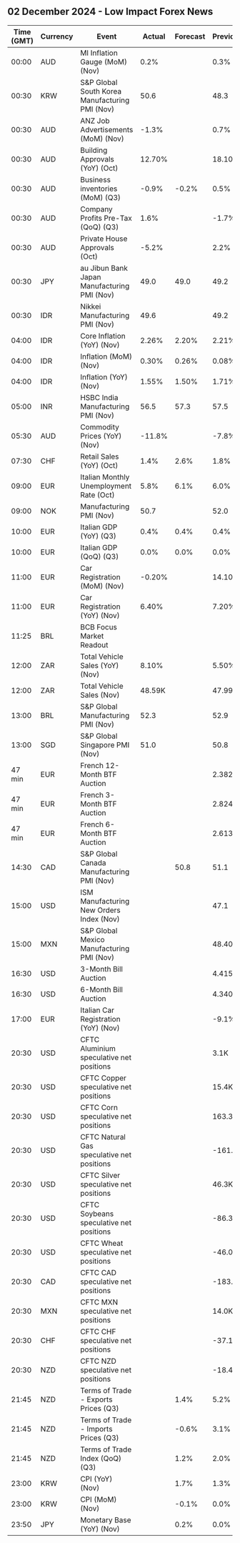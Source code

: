 ## 02 December 2024 - Low Impact Forex News

| Time (GMT) | Currency | Event | Actual | Forecast | Previous |
|------|----------|-------|--------|----------|----------|
| 00:00 | AUD | MI Inflation Gauge (MoM) (Nov) | 0.2% |  | 0.3% |
| 00:30 | KRW | S&P Global South Korea Manufacturing PMI (Nov) | 50.6 |  | 48.3 |
| 00:30 | AUD | ANZ Job Advertisements (MoM) (Nov) | -1.3% |  | 0.7% |
| 00:30 | AUD | Building Approvals (YoY) (Oct) | 12.70% |  | 18.10% |
| 00:30 | AUD | Business inventories (MoM) (Q3) | -0.9% | -0.2% | 0.5% |
| 00:30 | AUD | Company Profits Pre-Tax (QoQ) (Q3) | 1.6% |  | -1.7% |
| 00:30 | AUD | Private House Approvals (Oct) | -5.2% |  | 2.2% |
| 00:30 | JPY | au Jibun Bank Japan Manufacturing PMI (Nov) | 49.0 | 49.0 | 49.2 |
| 00:30 | IDR | Nikkei Manufacturing PMI (Nov) | 49.6 |  | 49.2 |
| 04:00 | IDR | Core Inflation (YoY) (Nov) | 2.26% | 2.20% | 2.21% |
| 04:00 | IDR | Inflation (MoM) (Nov) | 0.30% | 0.26% | 0.08% |
| 04:00 | IDR | Inflation (YoY) (Nov) | 1.55% | 1.50% | 1.71% |
| 05:00 | INR | HSBC India Manufacturing PMI (Nov) | 56.5 | 57.3 | 57.5 |
| 05:30 | AUD | Commodity Prices (YoY) (Nov) | -11.8% |  | -7.8% |
| 07:30 | CHF | Retail Sales (YoY) (Oct) | 1.4% | 2.6% | 1.8% |
| 09:00 | EUR | Italian Monthly Unemployment Rate (Oct) | 5.8% | 6.1% | 6.0% |
| 09:00 | NOK | Manufacturing PMI (Nov) | 50.7 |  | 52.0 |
| 10:00 | EUR | Italian GDP (YoY) (Q3) | 0.4% | 0.4% | 0.4% |
| 10:00 | EUR | Italian GDP (QoQ) (Q3) | 0.0% | 0.0% | 0.0% |
| 11:00 | EUR | Car Registration (MoM) (Nov) | -0.20% |  | 14.10% |
| 11:00 | EUR | Car Registration (YoY) (Nov) | 6.40% |  | 7.20% |
| 11:25 | BRL | BCB Focus Market Readout |  |  |  |
| 12:00 | ZAR | Total Vehicle Sales (YoY) (Nov) | 8.10% |  | 5.50% |
| 12:00 | ZAR | Total Vehicle Sales (Nov) | 48.59K |  | 47.99K |
| 13:00 | BRL | S&P Global Manufacturing PMI (Nov) | 52.3 |  | 52.9 |
| 13:00 | SGD | S&P Global Singapore PMI (Nov) | 51.0 |  | 50.8 |
| 47 min | EUR | French 12-Month BTF Auction |  |  | 2.382% |
| 47 min | EUR | French 3-Month BTF Auction |  |  | 2.824% |
| 47 min | EUR | French 6-Month BTF Auction |  |  | 2.613% |
| 14:30 | CAD | S&P Global Canada Manufacturing PMI (Nov) |  | 50.8 | 51.1 |
| 15:00 | USD | ISM Manufacturing New Orders Index (Nov) |  |  | 47.1 |
| 15:00 | MXN | S&P Global Mexico Manufacturing PMI (Nov) |  |  | 48.40 |
| 16:30 | USD | 3-Month Bill Auction |  |  | 4.415% |
| 16:30 | USD | 6-Month Bill Auction |  |  | 4.340% |
| 17:00 | EUR | Italian Car Registration (YoY) (Nov) |  |  | -9.1% |
| 20:30 | USD | CFTC Aluminium speculative net positions |  |  | 3.1K |
| 20:30 | USD | CFTC Copper speculative net positions |  |  | 15.4K |
| 20:30 | USD | CFTC Corn speculative net positions |  |  | 163.3K |
| 20:30 | USD | CFTC Natural Gas speculative net positions |  |  | -161.0K |
| 20:30 | USD | CFTC Silver speculative net positions |  |  | 46.3K |
| 20:30 | USD | CFTC Soybeans speculative net positions |  |  | -86.3K |
| 20:30 | USD | CFTC Wheat speculative net positions |  |  | -46.0K |
| 20:30 | CAD | CFTC CAD speculative net positions |  |  | -183.6K |
| 20:30 | MXN | CFTC MXN speculative net positions |  |  | 14.0K |
| 20:30 | CHF | CFTC CHF speculative net positions |  |  | -37.1K |
| 20:30 | NZD | CFTC NZD speculative net positions |  |  | -18.4K |
| 21:45 | NZD | Terms of Trade - Exports Prices (Q3) |  | 1.4% | 5.2% |
| 21:45 | NZD | Terms of Trade - Imports Prices (Q3) |  | -0.6% | 3.1% |
| 21:45 | NZD | Terms of Trade Index (QoQ) (Q3) |  | 1.2% | 2.0% |
| 23:00 | KRW | CPI (YoY) (Nov) |  | 1.7% | 1.3% |
| 23:00 | KRW | CPI (MoM) (Nov) |  | -0.1% | 0.0% |
| 23:50 | JPY | Monetary Base (YoY) (Nov) |  | 0.2% | 0.0% |
